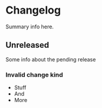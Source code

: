 # Changelog

Summary info here.

## Unreleased

Some info about the pending release

### Invalid change kind

- Stuff
- And
- More
